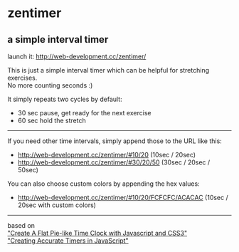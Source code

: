 # zentimer

## a simple interval timer 

launch it: http://web-development.cc/zentimer/

This is just a simple interval timer which can be helpful for stretching exercises.   
No more counting seconds :)

It simply repeats two cycles by default:   
* 30 sec pause, get ready for the next exercise  
* 60 sec hold the stretch   

-----------

If you need other time intervals, simply append those to the URL like this:
* http://web-development.cc/zentimer/#10/20 (10sec / 20sec)
* http://web-development.cc/zentimer/#30/20/50 (30sec / 20sec / 50sec)

You can also choose custom colors by appending the hex values:
* http://web-development.cc/zentimer/#10/20/FCFCFC/ACACAC (10sec / 20sec with custom colors)


-----------

based on   
["Create A Flat Pie-like Time Clock with Javascript and CSS3"](http://www.cssscript.com/create-a-flat-pie-like-time-clock-with-javascript-and-css3/)     
["Creating Accurate Timers in JavaScript"](http://www.sitepoint.com/creating-accurate-timers-in-javascript/)
